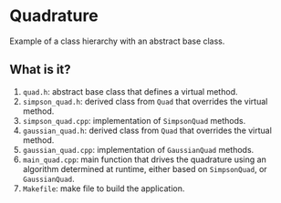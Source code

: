 # Quadrature
Example of a class hierarchy with an abstract base class.

## What is it?
1. `quad.h`: abstract base class that defines a virtual method.
1. `simpson_quad.h`: derived class from `Quad` that overrides the virtual
    method.
1. `simpson_quad.cpp`: implementation of `SimpsonQuad` methods.
1. `gaussian_quad.h`: derived class from `Quad` that overrides the virtual
    method.
1. `gaussian_quad.cpp`: implementation of `GaussianQuad` methods.
1. `main_quad.cpp`: main function that drives the quadrature using an
    algorithm determined at runtime, either based on `SimpsonQuad`, or
    `GaussianQuad`.
1. `Makefile`: make file to build the application.
